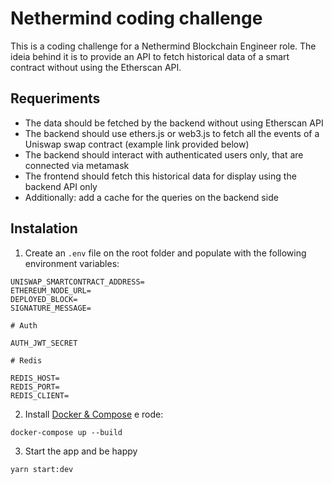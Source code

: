 # Nethermind coding challenge

This is a coding challenge for a Nethermind Blockchain Engineer role. The ideia behind it is to provide an API to fetch historical data of a smart contract without using the Etherscan API.

## Requeriments

- The data should be fetched by the backend without using Etherscan API
- The backend should use ethers.js or web3.js to fetch all the events of a Uniswap swap contract (example link provided below)
- The backend should interact with authenticated users only, that are connected via metamask
- The frontend should fetch this historical data for display using the backend API only
- Additionally: add a cache for the queries on the backend side

## Instalation

1. Create an `.env` file on the root folder and populate with the following environment variables:

```
UNISWAP_SMARTCONTRACT_ADDRESS=
ETHEREUM_NODE_URL=
DEPLOYED_BLOCK=
SIGNATURE_MESSAGE=

# Auth

AUTH_JWT_SECRET

# Redis

REDIS_HOST=
REDIS_PORT=
REDIS_CLIENT=
```

2. Install [Docker & Compose](https://docs.docker.com/compose/install/compose-desktop/) e rode:

```
docker-compose up --build
```

3. Start the app and be happy

```
yarn start:dev
```
